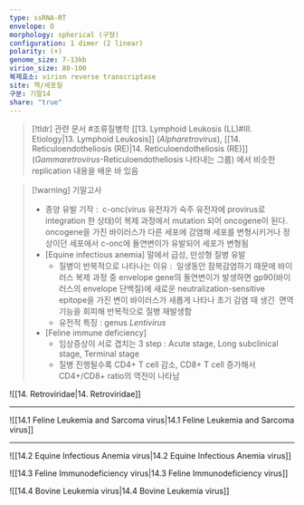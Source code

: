 ```yaml
---
type: ssRNA-RT
envelope: O
morphology: spherical (구형)
configuration: 1 dimer (2 linear)
polarity: (+)
genome_size: 7-13kb
virion_size: 80-100
복제효소: virion reverse transcriptase
site: 핵/세포질
구분: 기말14
share: "true"
---
```



>[!tldr] 관련 문서
>#조류질병학 
>[[13. Lymphoid Leukosis (LL)#Ⅲ. Etiology|13. Lymphoid Leukosis]] (*Alpharetrovirus*), 
>[[14. Reticuloendotheliosis (RE)|14. Reticuloendotheliosis (RE)]] (*Gammaretrovirus*-Reticuloendotheliosis 나타내는 그룹)
>에서 비슷한 replication 내용을 배운 바 있음

>[!warning] 기말고사 
>- 종양 유발 기작 :  c-onc(virus 유전자가 숙주 유전자에 provirus로 integration 한 상태)이 복제 과정에서 mutation 되어 oncogene이 된다. oncogene을 가진 바이러스가 다른 세포에 감염해 세포를 변형시키거나 정상이던 세포에서 c-onc에 돌연변이가 유발되어 세포가 변형됨
>- [Equine infectious anemia] 말에서 급성, 만성형 질병 유발
>	- 질병이 반복적으로 나타나는 이유 :  일생동안 잠복감염하기 때문에 바이러스 복제 과정 중 envelope gene의 돌연변이가 발생하면 gp90(바이러스의 envelope 단백질)에 새로운 neutralization-sensitive epitope을 가진 변이 바이러스가 새롭게 나타나 초기 감염 때 생긴  면역기능을 회피해 반복적으로 질병 재발생함 
>	- 유전적 특징 : genus *Lentivirus*
>- [Feline immune deficiency]
>	- 임상증상이 서로 겹치는 3 step : Acute stage, Long subclinical stage, Terminal stage
>	- 질병 진행될수록 CD4+ T cell 감소, CD8+ T cell 증가해서 CD4+/CD8+ ratio의 역전이 나타남

![[14. Retroviridae|14. Retroviridae]]


---


![[14.1 Feline Leukemia and Sarcoma virus|14.1 Feline Leukemia and Sarcoma virus]]

---

![[14.2 Equine Infectious Anemia virus|14.2 Equine Infectious Anemia virus]]

![[14.3 Feline Immunodeficiency virus|14.3 Feline Immunodeficiency virus]]

![[14.4 Bovine Leukemia virus|14.4 Bovine Leukemia virus]]

